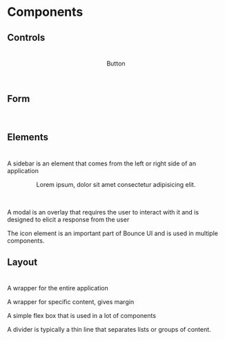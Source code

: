# Components

## Controls

<br>
<div class="grid-4_sm-1_md-2">
<RouterLink to="/components/Button">
  <b-card class="component_card col">
    <template v-slot:header>
    Button
    </template>
    <div class="component">
      <b-btn color="primary">Button</b-btn>
    </div>
  </b-card>
</RouterLink>
<RouterLink to="/components/Tabs" style="margin-left: 10px;">
  <b-card class="component_card col">
    <template v-slot:header>
    Tabs
    </template>
    <div style="pointer-events:none;margin-top:5px;">
      <b-tab v-model="tabIndex" :tabs="tabs"></b-tab>
      </div>
  </b-card>
</RouterLink>
<br>
</div>

## Form

<br>
<div class="grid-2_sm-1_md-2">
<RouterLink to="/components/Input">
  <b-card class="component_card col">
    <template v-slot:header>
    Input
    </template>
    <div class="component">
      <b-input placeholder="Input"></b-input>
    </div>
  </b-card>
</RouterLink>
<RouterLink to="/components/Textarea" style="margin-left: 10px;">
  <b-card class="component_card col">
    <template v-slot:header>
    Textarea
    </template>
    <div class="component">
      <b-Textarea placeholder="Textarea"></b-Textarea>
    </div>
  </b-card>
</RouterLink>
<RouterLink to="/components/Switch" style="margin-left: 10px;">
  <b-card class="component_card col">
    <template v-slot:header>
    Switch
    </template>
    <div class="component">
      <b-switch v-model="switch"></b-switch>
    </div>
  </b-card>
</RouterLink>
<RouterLink to="/components/Checkbox" style="margin-left: 10px;">
  <b-card class="component_card col">
    <template v-slot:header>
    Checkbox
    </template>
    <div class="component">
      <b-Checkbox v-model="switch"></b-Checkbox>
    </div>
  </b-card>
</RouterLink>
</div>
 
## Elements
<br>
<div class="grid-2_sm-1_md-2">
<RouterLink to="/components/Sidebar" class="col">
  <b-card class="component_card">
    <template v-slot:header>
    SideBar
    </template>
    <div class="component">
     A sidebar is an element that comes from the left or right side of an application
    </div>
  </b-card>
</RouterLink>
<RouterLink to="/components/Nav" class="col">
  <b-card class="component_card">
    <template v-slot:header>
    Nav
    </template>
     <b-nav style="height:50px;">
          <template v-slot:branding>
            <b-flex style="margin-top: -4px;">
              <img height="30px" class="mr-3" :src="$withBase('/images/logo.png')"  style="height: 15px;margin-right: 12px;"/>
              <h6 style="margin: -7px;">Bounce UI</h6>
            </b-flex>
          </template>
        </b-nav>
  </b-card>
</RouterLink>
<RouterLink to="/components/Nav Panel" class="col">
  <b-card class="component_card">
    <template v-slot:header>
    Navigation Panel
    </template>
  <b-card width="250px">
  <template #prepend>
     <b-nav-panel v-model="navPanel" style="min-width: 150px">
            <template #header>
              <h4>Settings</h4>
            </template>
            <template #1> Appearance </template>
            <template #2> Account </template>
            <template #3> Security </template>
     </b-nav-panel> 
     </template>
     </b-card>
  </b-card>
</RouterLink>
<RouterLink to="/components/Card" class="col">
  <b-card class="component_card">
    <template v-slot:header>
    Card
    </template>
     <div class="component">
     <b-card width="250px" style="min-width:100px">
     <div>
      Lorem ipsum, dolor sit amet consectetur adipisicing elit.
     </div>
     </b-card>
     </div>
  </b-card>
</RouterLink>
<RouterLink to="/components/Spinner"  class="col">
<b-card class="component_card">
  <template v-slot:header>
  Spinner
  </template>
  
   <div class="component">
   <br>
    <b-spinner></b-spinner>
   </div>
</b-card>
</RouterLink>
<RouterLink to="/components/Modal"  class="col">
<b-card class="component_card col">
  <template v-slot:header>
  Modal
  </template>
  <div class="component">
   A modal is an overlay that requires the user to interact with it and is designed to elicit a response from the user
  </div>
</b-card>
</RouterLink>
<RouterLink to="/components/Icon"  class="col">
<b-card class="component_card col">
  <template v-slot:header>
  Icon
  </template>
  <div class="component">
   The icon element is an important part of Bounce UI and is used in multiple components.
  </div>
</b-card>
</RouterLink>

</div>

## Layout

<br>
<div class="grid">
<RouterLink to="/components/App"  class="col">
<b-card class="component_card col">
  <template v-slot:header>
  App
  </template>
  <div class="component" style="width:100%">
   A wrapper for the entire application
  </div>
</b-card>
</RouterLink>
<RouterLink to="/components/Container"  class="col">
<b-card class="component_card col">
  <template v-slot:header>
  Container
  </template>
  <div class="component" style="width:100%">
   A wrapper for specific content, gives margin
  </div>
</b-card>
</RouterLink>
<RouterLink to="/components/Flex"  class="col">
<b-card class="component_card col">
  <template v-slot:header>
  Flex Box
  </template>
  <div class="component" style="width:100%">
   A simple flex box that is used in a lot of components
  </div>
</b-card>
</RouterLink>
<RouterLink to="/components/Divider"  class="col">
<b-card class="component_card col">
  <template v-slot:header>
  Divider
  </template>
  <div class="component" style="width:100%">
   A divider is typically a thin line that separates lists or groups of content.
  </div>
</b-card>
</RouterLink>

</div>
 
<script>
import { h, ref } from 'vue'

export default {
data:()=>{
return {
tabs: [
{ name: "Music", value: "music" },
{ name: "Photos", value: "photo"},
{ name: "Videos", value: "videos" },
],
tabIndex:1,
navPanel : 1,
switch: true,
checkbox:true,
sidebar:true
}
}
}
</script>

<style>
  .component_card .component {
    margin: auto;
    display: block;
    width: max-content;
    margin-top: 5px;
    margin-bottom: 15px;
    pointer-events: none;
    max-width: 100%;
}

.card.component_card {
    cursor: pointer;
    margin: 5px;
    box-shadow: rgba(0, 0, 0, 0.05) 0px 6px 24px 0px, rgba(0, 0, 0, 0.08) 0px 0px 0px 1px;
    background-color:  #fdfdfd !important;
    height: 100%;
    width: 100%;
    overflow-wrap: initial;
}

.dark .card.component_card{
    box-shadow: rgb(84 84 84 / 77%) 0 0 0 1px;
    background-color: var(--c-bg-light) !important;
}

.dark .card.component_card:hover {
    transition:background-color .15s;
    background-color:  #2a2a2f !important;
}
.card.component_card:hover {
    transition:background-color .15s;
    background-color: var(--c-bg-light) !important;
}
*{
    text-decoration: none !important;
}
  </style>
